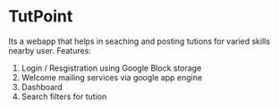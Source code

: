 # TutPoint
Its a webapp that helps in seaching and posting tutions for varied skills nearby user.
Features:
1. Login / Resgistration using Google Block storage
2. Welcome mailing services via google app engine
3. Dashboard 
4. Search filters for tution

